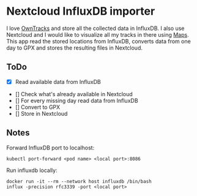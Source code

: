 # Nextcloud InfluxDB importer

I love [OwnTracks](https://owntracks.org/) and store all the collected data in InfluxDB. I also use Nextcloud and I would like to visualize all my tracks in there using [Maps](https://apps.nextcloud.com/apps/maps). 
This app read the stored locations from InfluxDB, converts data from one
day to GPX and stores the resulting files in Nextcloud.

## ToDo

* [x] Read available data from InfluxDB
* [] Check what's already available in Nextcloud
* [] For every missing day read data from InfluxDB
* [] Convert to GPX
* [] Store in Nextcloud

## Notes

Forward InfluxDB port to localhost:

```
kubectl port-forward <pod name> <local port>:8086
```

Run influxdb locally:

```
docker run -it --rm --network host influxdb /bin/bash
influx -precision rfc3339 -port <local port>
```

